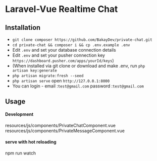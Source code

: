 # Laravel-Vue Realtime Chat


## Installation

- `git clone composer https://github.com/BakayDev/private-chat.git`
- `cd private-chat && composer i && cp .env.example .env `
- Edit `.env` and set your database connection details
- Edit `.env` and set your pusher connection key `https://dashboard.pusher.com/apps/yourId/keys`)
- (When installed via git clone or download and make .env, run `php artisan key:generate` 
- `php artisan migrate:fresh --seed `
- `php artisan serve` open `http://127.0.0.1:8000`
- You can login - email :`test@gmail.com` password :`test@gmail.com`

## Usage

#### Development
resources/js/components/PrivateChatComponent.vue
resources/js/components/PrivateMessageComponent.vue

#### serve with hot reloading
npm run watch


